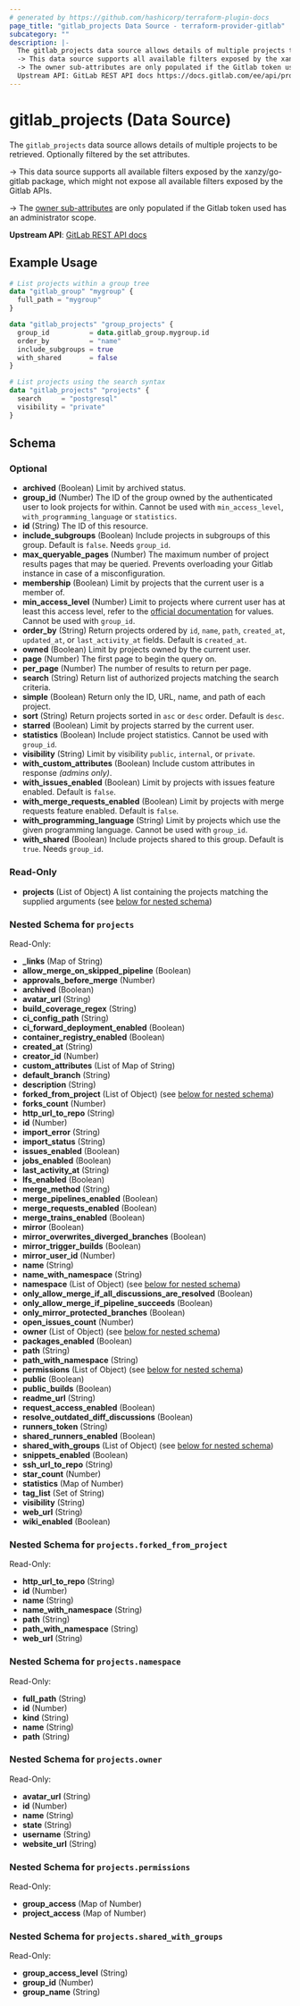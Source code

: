 ```yaml
---
# generated by https://github.com/hashicorp/terraform-plugin-docs
page_title: "gitlab_projects Data Source - terraform-provider-gitlab"
subcategory: ""
description: |-
  The gitlab_projects data source allows details of multiple projects to be retrieved. Optionally filtered by the set attributes.
  -> This data source supports all available filters exposed by the xanzy/go-gitlab package, which might not expose all available filters exposed by the Gitlab APIs.
  -> The owner sub-attributes are only populated if the Gitlab token used has an administrator scope.
  Upstream API: GitLab REST API docs https://docs.gitlab.com/ee/api/projects.html#list-all-projects
---
```


# gitlab_projects (Data Source)

The `gitlab_projects` data source allows details of multiple projects to be retrieved. Optionally filtered by the set attributes.

-> This data source supports all available filters exposed by the xanzy/go-gitlab package, which might not expose all available filters exposed by the Gitlab APIs.

-> The [owner sub-attributes](#nestedobjatt--projects--owner) are only populated if the Gitlab token used has an administrator scope.

**Upstream API**: [GitLab REST API docs](https://docs.gitlab.com/ee/api/projects.html#list-all-projects)

## Example Usage

```terraform
# List projects within a group tree
data "gitlab_group" "mygroup" {
  full_path = "mygroup"
}

data "gitlab_projects" "group_projects" {
  group_id          = data.gitlab_group.mygroup.id
  order_by          = "name"
  include_subgroups = true
  with_shared       = false
}

# List projects using the search syntax
data "gitlab_projects" "projects" {
  search     = "postgresql"
  visibility = "private"
}
```

<!-- schema generated by tfplugindocs -->
## Schema

### Optional

- **archived** (Boolean) Limit by archived status.
- **group_id** (Number) The ID of the group owned by the authenticated user to look projects for within. Cannot be used with `min_access_level`, `with_programming_language` or `statistics`.
- **id** (String) The ID of this resource.
- **include_subgroups** (Boolean) Include projects in subgroups of this group. Default is `false`. Needs `group_id`.
- **max_queryable_pages** (Number) The maximum number of project results pages that may be queried. Prevents overloading your Gitlab instance in case of a misconfiguration.
- **membership** (Boolean) Limit by projects that the current user is a member of.
- **min_access_level** (Number) Limit to projects where current user has at least this access level, refer to the [official documentation](https://docs.gitlab.com/ee/api/members.html) for values. Cannot be used with `group_id`.
- **order_by** (String) Return projects ordered by `id`, `name`, `path`, `created_at`, `updated_at`, or `last_activity_at` fields. Default is `created_at`.
- **owned** (Boolean) Limit by projects owned by the current user.
- **page** (Number) The first page to begin the query on.
- **per_page** (Number) The number of results to return per page.
- **search** (String) Return list of authorized projects matching the search criteria.
- **simple** (Boolean) Return only the ID, URL, name, and path of each project.
- **sort** (String) Return projects sorted in `asc` or `desc` order. Default is `desc`.
- **starred** (Boolean) Limit by projects starred by the current user.
- **statistics** (Boolean) Include project statistics. Cannot be used with `group_id`.
- **visibility** (String) Limit by visibility `public`, `internal`, or `private`.
- **with_custom_attributes** (Boolean) Include custom attributes in response _(admins only)_.
- **with_issues_enabled** (Boolean) Limit by projects with issues feature enabled. Default is `false`.
- **with_merge_requests_enabled** (Boolean) Limit by projects with merge requests feature enabled. Default is `false`.
- **with_programming_language** (String) Limit by projects which use the given programming language. Cannot be used with `group_id`.
- **with_shared** (Boolean) Include projects shared to this group. Default is `true`. Needs `group_id`.

### Read-Only

- **projects** (List of Object) A list containing the projects matching the supplied arguments (see [below for nested schema](#nestedatt--projects))

<a id="nestedatt--projects"></a>
### Nested Schema for `projects`

Read-Only:

- **_links** (Map of String)
- **allow_merge_on_skipped_pipeline** (Boolean)
- **approvals_before_merge** (Number)
- **archived** (Boolean)
- **avatar_url** (String)
- **build_coverage_regex** (String)
- **ci_config_path** (String)
- **ci_forward_deployment_enabled** (Boolean)
- **container_registry_enabled** (Boolean)
- **created_at** (String)
- **creator_id** (Number)
- **custom_attributes** (List of Map of String)
- **default_branch** (String)
- **description** (String)
- **forked_from_project** (List of Object) (see [below for nested schema](#nestedobjatt--projects--forked_from_project))
- **forks_count** (Number)
- **http_url_to_repo** (String)
- **id** (Number)
- **import_error** (String)
- **import_status** (String)
- **issues_enabled** (Boolean)
- **jobs_enabled** (Boolean)
- **last_activity_at** (String)
- **lfs_enabled** (Boolean)
- **merge_method** (String)
- **merge_pipelines_enabled** (Boolean)
- **merge_requests_enabled** (Boolean)
- **merge_trains_enabled** (Boolean)
- **mirror** (Boolean)
- **mirror_overwrites_diverged_branches** (Boolean)
- **mirror_trigger_builds** (Boolean)
- **mirror_user_id** (Number)
- **name** (String)
- **name_with_namespace** (String)
- **namespace** (List of Object) (see [below for nested schema](#nestedobjatt--projects--namespace))
- **only_allow_merge_if_all_discussions_are_resolved** (Boolean)
- **only_allow_merge_if_pipeline_succeeds** (Boolean)
- **only_mirror_protected_branches** (Boolean)
- **open_issues_count** (Number)
- **owner** (List of Object) (see [below for nested schema](#nestedobjatt--projects--owner))
- **packages_enabled** (Boolean)
- **path** (String)
- **path_with_namespace** (String)
- **permissions** (List of Object) (see [below for nested schema](#nestedobjatt--projects--permissions))
- **public** (Boolean)
- **public_builds** (Boolean)
- **readme_url** (String)
- **request_access_enabled** (Boolean)
- **resolve_outdated_diff_discussions** (Boolean)
- **runners_token** (String)
- **shared_runners_enabled** (Boolean)
- **shared_with_groups** (List of Object) (see [below for nested schema](#nestedobjatt--projects--shared_with_groups))
- **snippets_enabled** (Boolean)
- **ssh_url_to_repo** (String)
- **star_count** (Number)
- **statistics** (Map of Number)
- **tag_list** (Set of String)
- **visibility** (String)
- **web_url** (String)
- **wiki_enabled** (Boolean)

<a id="nestedobjatt--projects--forked_from_project"></a>
### Nested Schema for `projects.forked_from_project`

Read-Only:

- **http_url_to_repo** (String)
- **id** (Number)
- **name** (String)
- **name_with_namespace** (String)
- **path** (String)
- **path_with_namespace** (String)
- **web_url** (String)


<a id="nestedobjatt--projects--namespace"></a>
### Nested Schema for `projects.namespace`

Read-Only:

- **full_path** (String)
- **id** (Number)
- **kind** (String)
- **name** (String)
- **path** (String)


<a id="nestedobjatt--projects--owner"></a>
### Nested Schema for `projects.owner`

Read-Only:

- **avatar_url** (String)
- **id** (Number)
- **name** (String)
- **state** (String)
- **username** (String)
- **website_url** (String)


<a id="nestedobjatt--projects--permissions"></a>
### Nested Schema for `projects.permissions`

Read-Only:

- **group_access** (Map of Number)
- **project_access** (Map of Number)


<a id="nestedobjatt--projects--shared_with_groups"></a>
### Nested Schema for `projects.shared_with_groups`

Read-Only:

- **group_access_level** (String)
- **group_id** (Number)
- **group_name** (String)


